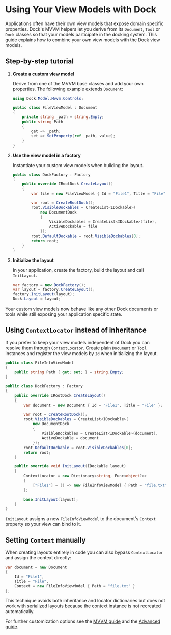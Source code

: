 # Using Your View Models with Dock

Applications often have their own view models that expose domain specific properties. Dock's MVVM helpers let you derive from its `Document`, `Tool` or `Dock` classes so that your models participate in the docking system. This guide explains how to combine your own view models with the Dock view models.

## Step-by-step tutorial

1. **Create a custom view model**

   Derive from one of the MVVM base classes and add your own properties. The following example extends `Document`:

   ```csharp
   using Dock.Model.Mvvm.Controls;

   public class FileViewModel : Document
   {
       private string _path = string.Empty;
       public string Path
       {
           get => _path;
           set => SetProperty(ref _path, value);
       }
   }
   ```

2. **Use the view model in a factory**

   Instantiate your custom view models when building the layout.

   ```csharp
   public class DockFactory : Factory
   {
       public override IRootDock CreateLayout()
       {
           var file = new FileViewModel { Id = "File1", Title = "File" };

           var root = CreateRootDock();
           root.VisibleDockables = CreateList<IDockable>(
               new DocumentDock
               {
                   VisibleDockables = CreateList<IDockable>(file),
                   ActiveDockable = file
               });
           root.DefaultDockable = root.VisibleDockables[0];
           return root;
       }
   }
   ```

3. **Initialize the layout**

   In your application, create the factory, build the layout and call `InitLayout`.

   ```csharp
   var factory = new DockFactory();
   var layout = factory.CreateLayout();
   factory.InitLayout(layout);
   Dock.Layout = layout;
   ```

Your custom view models now behave like any other Dock documents or tools while still exposing your application specific state.

## Using `ContextLocator` instead of inheritance

If you prefer to keep your view models independent of Dock you can resolve them through
`ContextLocator`.  Create plain `Document` or `Tool` instances and register the view models
by `Id` when initializing the layout.

```csharp
public class FileInfoViewModel
{
    public string Path { get; set; } = string.Empty;
}

public class DockFactory : Factory
{
    public override IRootDock CreateLayout()
    {
        var document = new Document { Id = "File1", Title = "File" };

        var root = CreateRootDock();
        root.VisibleDockables = CreateList<IDockable>(
            new DocumentDock
            {
                VisibleDockables = CreateList<IDockable>(document),
                ActiveDockable = document
            });
        root.DefaultDockable = root.VisibleDockables[0];
        return root;
    }

    public override void InitLayout(IDockable layout)
    {
        ContextLocator = new Dictionary<string, Func<object?>>
        {
            ["File1"] = () => new FileInfoViewModel { Path = "file.txt" }
        };

        base.InitLayout(layout);
    }
}
```

`InitLayout` assigns a new `FileInfoViewModel` to the document's `Context` property so your
view can bind to it.

## Setting `Context` manually

When creating layouts entirely in code you can also bypass `ContextLocator` and assign the
context directly:

```csharp
var document = new Document
{
    Id = "File1",
    Title = "File",
    Context = new FileInfoViewModel { Path = "file.txt" }
};
```

This technique avoids both inheritance and locator dictionaries but does not work with
serialized layouts because the context instance is not recreated automatically.

For further customization options see the [MVVM guide](dock-mvvm.md) and the
[Advanced guide](dock-advanced.md).
